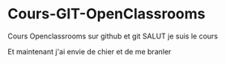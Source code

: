 # Cours-GIT-OpenClassrooms
Cours Openclassrooms sur github et git
SALUT je suis le cours

Et maintenant j'ai envie de chier
et de me branler

